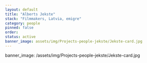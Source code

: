 ```yaml
---
layout: default
title: "Alberts Jekste"
stack: "Filmmakers, Latvia, emigre"
category: people
pinned: false
order:
status: active
banner_image: assets/img/Projects-people-jekste/Jekste-card.jpg
---
```


banner_image: /assets/img/Projects-people-jekste/Jekste-card.jpg
